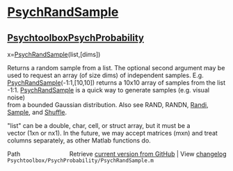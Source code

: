 # [PsychRandSample](PsychRandSample)
## [Psychtoolbox](Psychtoolbox)[PsychProbability](PsychProbability)

x=[PsychRandSample](PsychRandSample)(list,[dims])  
  
Returns a random sample from a list. The optional second argument may be  
used to request an array (of size dims) of independent samples. E.g.  
[PsychRandSample](PsychRandSample)(-1:1,[10,10]) returns a 10x10 array of samples from the list  
-1:1.  [PsychRandSample](PsychRandSample) is a quick way to generate samples (e.g. visual noise)  
from a bounded Gaussian distribution. Also see RAND, RANDN, [Randi](Randi),  
[Sample](Sample), and [Shuffle](Shuffle).  
  
"list" can be a double, char, cell, or struct array, but it must be a   
vector (1xn or nx1). In the future, we may accept matrices (mxn) and treat  
columns separately, as other Matlab functions do.  




<div class="code_header" style="text-align:right;">
  <span style="float:left;">Path&nbsp;&nbsp;</span> <span class="counter">Retrieve <a href=
  "https://raw.github.com/Psychtoolbox-3/Psychtoolbox-3/beta/Psychtoolbox/PsychProbability/PsychRandSample.m">current version from GitHub</a> | View <a href=
  "https://github.com/Psychtoolbox-3/Psychtoolbox-3/commits/beta/Psychtoolbox/PsychProbability/PsychRandSample.m">changelog</a></span>
</div>
<div class="code">
  <code>Psychtoolbox/PsychProbability/PsychRandSample.m</code>
</div>

